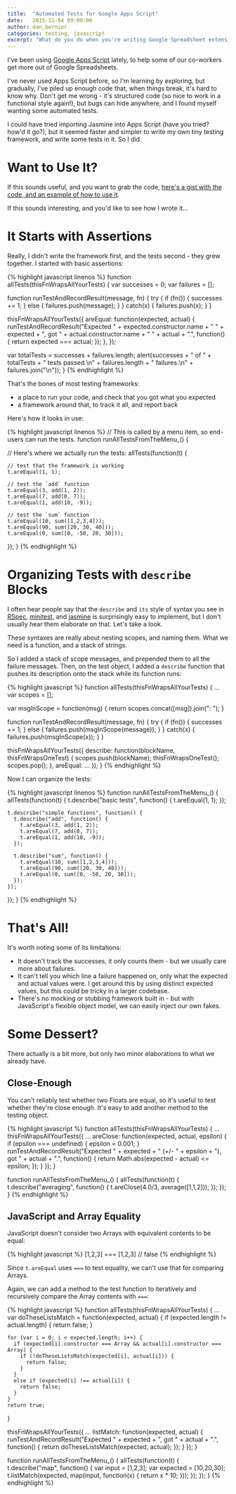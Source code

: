 ```yaml
---
title:  "Automated Tests for Google Apps Script"
date:   2015-11-04 09:00:00
author: dan_bernier
categories: testing, javascript
excerpt: "What do you do when you're writing Google Spreadsheet extensions in JavaScript, and you want automated tests? Build your own tiny testing framework."
---
```


I've been using [Google Apps Script](https://en.wikipedia.org/wiki/Google_Apps_Script) lately, to help some of our co-workers get more out of Google Spreadsheets.

I've never used Apps Script before, so I'm learning by exploring, but gradually, I've piled up enough code that, when things break, it's hard to know why. Don't get me wrong - it's structured code (so nice to work in a functional style again!), but bugs can hide anywhere, and I found myself wanting some automated tests.

I could have tried importing Jasmine into Apps Script (have you tried? how'd it go?), but it seemed faster and simpler to write my own tiny testing framework, and write some tests in it. So I did.

# Want to Use It?

If this sounds useful, and you want to grab the code, [here's a gist with the code, and an example of how to use it](https://gist.github.com/danbernier/a15b4073bb5ab13b1864).

If this sounds interesting, and you'd like to see how I wrote it...

# It Starts with Assertions

Really, I didn't write the framework first, and the tests second - they grew together. I started with basic assertions:

{% highlight javascript linenos %}
function allTests(thisFnWrapsAllYourTests) {
  var successes = 0;
  var failures = [];
  
  function runTestAndRecordResult(message, fn) {
    try {
      if (fn()) {
        successes += 1;
      } else {
        failures.push(message);
      }
    }
    catch(x) {
      failures.push(x);
    }
  }
  
  thisFnWrapsAllYourTests({
    areEqual: function(expected, actual) {
      runTestAndRecordResult("Expected " + expected.constructor.name + " " + expected + ", got " + actual.constructor.name + " " + actual + ".", function() {
        return expected === actual;
      });
    },
  });
  
  var totalTests = successes + failures.length;
  alert(successes + " of " + totalTests + " tests passed.\n" + failures.length + " failures.\n" + failures.join("\n"));
}
{% endhighlight %}

That's the bones of most testing frameworks: 

* a place to run your code, and check that you got what you expected
* a framework around that, to track it all, and report back

Here's how it looks in use:

{% highlight javascript linenos %}
// This is called by a menu item, so end-users can run the tests.
function runAllTestsFromTheMenu_() {  

  // Here's where we actually run the tests:
  allTests(function(t) {

    // test that the framework is working
    t.areEqual(1, 1);  
    
    // test the `add` function
    t.areEqual(3, add(1, 2));
    t.areEqual(7, add(0, 7));
    t.areEqual(1, add(10, -9));

    // test the `sum` function
    t.areEqual(10, sum([1,2,3,4]));
    t.areEqual(90, sum([20, 30, 40]));
    t.areEqual(0, sum([0, -50, 20, 30]));
  });
}
{% endhighlight %}

# Organizing Tests with `describe` Blocks

I often hear people say that the `describe` and `its` style of syntax you see in [RSpec](http://rspec.info/), [minitest](https://github.com/seattlerb/minitest), and [jasmine](https://jasmine.github.io/) is surprisingly easy to implement, but I don't usually hear them elaborate on that. Let's take a look.

These syntaxes are really about nesting scopes, and naming them. What we need is a function, and a stack of strings.

So I added a stack of scope messages, and prepended them to all the failure messages. Then, on the test object, I added a `describe` function that pushes its description onto the stack while its function runs:

{% highlight javascript %}
function allTests(thisFnWrapsAllYourTests) {
  ...
  var scopes = [];

  var msgInScope = function(msg) {
    return scopes.concat([msg]).join(": ");
  }

  function runTestAndRecordResult(message, fn) {
    try {
      if (fn()) {
        successes += 1;
      } else {
        failures.push(msgInScope(message));
      }
    }
    catch(x) {
      failures.push(msgInScope(x));
    }
  }

  thisFnWrapsAllYourTests({
    describe: function(blockName, thisFnWrapsOneTest) {
      scopes.push(blockName);
      thisFnWrapsOneTest();
      scopes.pop();
    },
    areEqual: ...
  });
}
{% endhighlight %}

Now I can organize the tests:

{% highlight javascript linenos %}
function runAllTestsFromTheMenu_() {
  allTests(function(t) {
    t.describe("basic tests", function() {
      t.areEqual(1, 1);
    });
    
    t.describe("simple functions", function() {
      t.describe("add", function() {
        t.areEqual(3, add(1, 2));
        t.areEqual(7, add(0, 7));
        t.areEqual(1, add(10, -9));
      });
      
      t.describe("sum", function() {
        t.areEqual(10, sum([1,2,3,4]));
        t.areEqual(90, sum([20, 30, 40]));
        t.areEqual(0, sum([0, -50, 20, 30]));
      });
    });
  });
}
{% endhighlight %}

# That's All!

It's worth noting some of its limitations:

* It doesn't track the successes, it only counts them - but we usually care more about failures.
* It can't tell you which line a failure happened on, only what the expected and actual values were. I get around this by using distinct expected values, but this could be tricky in a larger codebase.
* There's no mocking or stubbing framework built in - but with JavaScript's flexible object model, we can easily inject our own fakes.

# Some Dessert?

There actually is a bit more, but only two minor elaborations to what we already have.

## Close-Enough

You can't reliably test whether two Floats are equal, so it's useful to test whether they're close enough. It's easy to add another method to the testing object.

{% highlight javascript %}
function allTests(thisFnWrapsAllYourTests) {
  ...
  thisFnWrapsAllYourTests({
    ...
    areClose: function(expected, actual, epsilon) {
      if (epsilon === undefined) {
        epsilon = 0.001;
      }
      runTestAndRecordResult("Expected " + expected + " (+/- " + epsilon + "), got " + actual + ".", function() {
        return Math.abs(expected - actual) <= epsilon;
      });
    }
  });
}

function runAllTestsFromTheMenu_() { 
  allTests(function(t) {
    t.describe("averaging", function() {
      t.areClose(4.0/3, average([1,1,2]));
    });
  });
}
{% endhighlight %}

## JavaScript and Array Equality

JavaScript doesn't consider two Arrays with equivalent contents to be equal:

{% highlight javascript %}
[1,2,3] === [1,2,3] // false
{% endhighlight %}

Since `t.areEqual` uses `===` to test equality, we can't use that for comparing Arrays.

Again, we can add a method to the test function to iteratively and recursively compare the Array contents with `===`:

{% highlight javascript %}
function allTests(thisFnWrapsAllYourTests) {
  ...
  var doTheseListsMatch = function(expected, actual) {
    if (expected.length != actual.length) {
      return false;
    }
    
    for (var i = 0; i < expected.length; i++) {
      if (expected[i].constructor === Array && actual[i].constructor === Array) {
        if (!doTheseListsMatch(expected[i], actual[i])) {
          return false;
        }
      }
      else if (expected[i] !== actual[i]) {
        return false;
      }
    }
    return true;
  }

  thisFnWrapsAllYourTests({
    ...
    listMatch: function(expected, actual) {
      runTestAndRecordResult("Expected " + expected + ", got " + actual + ".", function() {
        return doTheseListsMatch(expected, actual);
      });
    }
  });
}

function runAllTestsFromTheMenu_() { 
  allTests(function(t) {
    t.describe("map", function() {
      var input = [1,2,3];
      var expected = [10,20,30];
      t.listMatch(expected, map(input, function(x) { return x * 10; }));
    }); 
  });
}
{% endhighlight %}
